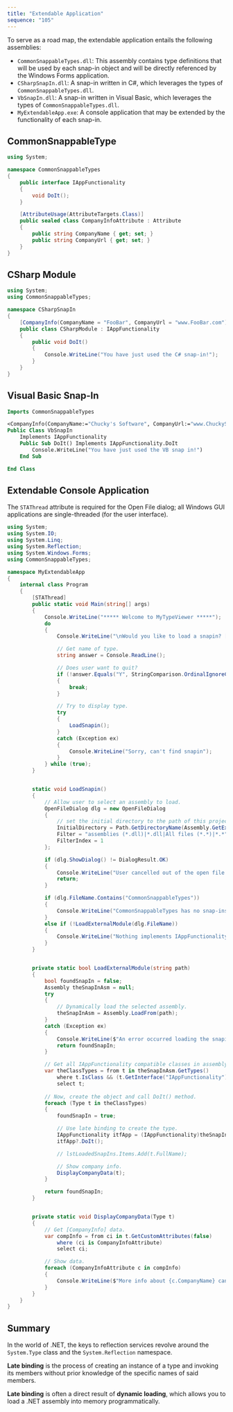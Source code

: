 ```yaml
---
title: "Extendable Application"
sequence: "105"
---
```


To serve as a road map, the extendable application entails the following assemblies:

- `CommonSnappableTypes.dll`: This assembly contains type definitions
  that will be used by each snap-in object and will be directly referenced by the Windows Forms application.
- `CSharpSnapIn.dll`: A snap-in written in C#, which leverages the types of `CommonSnappableTypes.dll`.
- `VbSnapIn.dll`: A snap-in written in Visual Basic, which leverages the types of `CommonSnappableTypes.dll`.
- `MyExtendableApp.exe`: A console application that may be extended by the functionality of each snap-in.

## CommonSnappableType

```csharp
using System;

namespace CommonSnappableTypes
{
    public interface IAppFunctionality
    {
        void DoIt();
    }

    [AttributeUsage(AttributeTargets.Class)]
    public sealed class CompanyInfoAttribute : Attribute
    {
        public string CompanyName { get; set; }
        public string CompanyUrl { get; set; }
    }
}
```

## CSharp Module

```csharp
using System;
using CommonSnappableTypes;

namespace CSharpSnapIn
{
    [CompanyInfo(CompanyName = "FooBar", CompanyUrl = "www.FooBar.com")]
    public class CSharpModule : IAppFunctionality
    {
        public void DoIt()
        {
            Console.WriteLine("You have just used the C# snap-in!");
        }
    }
}
```

## Visual Basic Snap-In

```vb
Imports CommonSnappableTypes

<CompanyInfo(CompanyName:="Chucky's Software", CompanyUrl:="www.ChuckySoft.com")>
Public Class VbSnapIn
    Implements IAppFunctionality
    Public Sub DoIt() Implements IAppFunctionality.DoIt
        Console.WriteLine("You have just used the VB snap in!")
    End Sub

End Class
```

## Extendable Console Application

The `STAThread` attribute is required for the Open File dialog;
all Windows GUI applications are single-threaded (for the user interface).

```csharp
using System;
using System.IO;
using System.Linq;
using System.Reflection;
using System.Windows.Forms;
using CommonSnappableTypes;

namespace MyExtendableApp
{
    internal class Program
    {
        [STAThread]
        public static void Main(string[] args)
        {
            Console.WriteLine("***** Welcome to MyTypeViewer *****");
            do
            {
                Console.WriteLine("\nWould you like to load a snapin? [Y,N]");

                // Get name of type.
                string answer = Console.ReadLine();

                // Does user want to quit?
                if (!answer.Equals("Y", StringComparison.OrdinalIgnoreCase))
                {
                    break;
                }

                // Try to display type.
                try
                {
                    LoadSnapin();
                }
                catch (Exception ex)
                {
                    Console.WriteLine("Sorry, can't find snapin");
                }
            } while (true);
        }


        static void LoadSnapin()
        {
            // Allow user to select an assembly to load.
            OpenFileDialog dlg = new OpenFileDialog
            {
                // set the initial directory to the path of this project
                InitialDirectory = Path.GetDirectoryName(Assembly.GetExecutingAssembly().Location),
                Filter = "assemblies (*.dll)|*.dll|All files (*.*)|*.*",
                FilterIndex = 1
            };

            if (dlg.ShowDialog() != DialogResult.OK)
            {
                Console.WriteLine("User cancelled out of the open file dialog.");
                return;
            }

            if (dlg.FileName.Contains("CommonSnappableTypes"))
            {
                Console.WriteLine("CommonSnappableTypes has no snap-ins!");
            }
            else if (!LoadExternalModule(dlg.FileName))
            {
                Console.WriteLine("Nothing implements IAppFunctionality!");
            }
        }


        private static bool LoadExternalModule(string path)
        {
            bool foundSnapIn = false;
            Assembly theSnapInAsm = null;
            try
            {
                // Dynamically load the selected assembly.
                theSnapInAsm = Assembly.LoadFrom(path);
            }
            catch (Exception ex)
            {
                Console.WriteLine($"An error occurred loading the snapin: {ex.Message}");
                return foundSnapIn;
            }

            // Get all IAppFunctionality compatible classes in assembly.
            var theClassTypes = from t in theSnapInAsm.GetTypes()
                where t.IsClass && (t.GetInterface("IAppFunctionality") != null)
                select t;
            
            // Now, create the object and call DoIt() method.
            foreach (Type t in theClassTypes)
            {
                foundSnapIn = true;

                // Use late binding to create the type.
                IAppFunctionality itfApp = (IAppFunctionality)theSnapInAsm.CreateInstance(t.FullName, true);
                itfApp?.DoIt();

                // lstLoadedSnapIns.Items.Add(t.FullName);

                // Show company info.
                DisplayCompanyData(t);
            }

            return foundSnapIn;
        }


        private static void DisplayCompanyData(Type t)
        {
            // Get [CompanyInfo] data.
            var compInfo = from ci in t.GetCustomAttributes(false)
                where (ci is CompanyInfoAttribute)
                select ci;

            // Show data.
            foreach (CompanyInfoAttribute c in compInfo)
            {
                Console.WriteLine($"More info about {c.CompanyName} can be found at {c.CompanyUrl}");
            }
        }
    }
}
```

## Summary

In the world of .NET, the keys to reflection services revolve around
the `System.Type` class and the `System.Reflection` namespace.

**Late binding** is the process of creating an instance of a type and
invoking its members without prior knowledge of the specific names of said members.

**Late binding** is often a direct result of **dynamic loading**,
which allows you to load a .NET assembly into memory programmatically.
